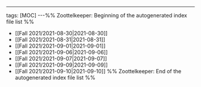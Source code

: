 ---
tags: [MOC]
---%% Zoottelkeeper: Beginning of the autogenerated index file list  %%
- [[Fall 2021/2021-08-30|2021-08-30]]
- [[Fall 2021/2021-08-31|2021-08-31]]
- [[Fall 2021/2021-09-01|2021-09-01]]
- [[Fall 2021/2021-09-06|2021-09-06]]
- [[Fall 2021/2021-09-07|2021-09-07]]
- [[Fall 2021/2021-09-09|2021-09-09]]
- [[Fall 2021/2021-09-10|2021-09-10]]
%% Zoottelkeeper: End of the autogenerated index file list  %%
